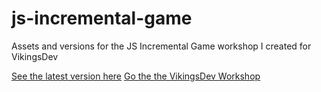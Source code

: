 # js-incremental-game
Assets and versions for the JS Incremental Game workshop I created for VikingsDev

[See the latest version here](https://thebitspud.github.io/js-incremental-game/example-3)
[Go the the VikingsDev Workshop](https://vikingsdev.ca/workshops/js-incremental)
